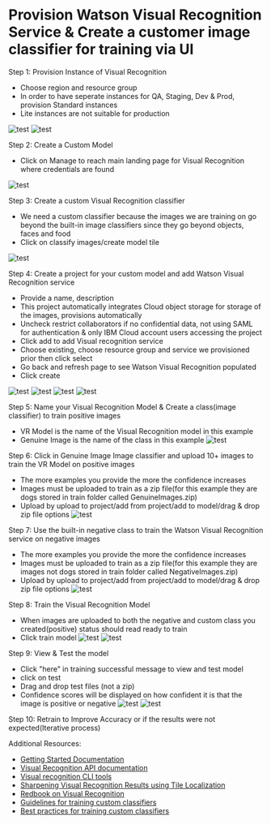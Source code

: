 # Provision Watson Visual Recognition Service & Create a customer image classifier for training via UI


Step 1: Provision Instance of Visual Recognition
- Choose region and resource group
- In order to have seperate instances for QA, Staging, Dev & Prod, provision Standard instances
- Lite instances are not suitable for production

![test](https://github.com/bmguillo/VisualRecognition/blob/master/img/pic1.png)
![test](https://github.com/bmguillo/VisualRecognition/blob/master/img/pic2.png)

Step 2: Create a Custom Model
- Click on Manage to reach main landing page for Visual Recognition where credentials are found

![test](https://github.com/bmguillo/VisualRecognition/blob/master/img/pic3.png)



Step 3: Create a custom Visual Recognition classifier
- We need a custom classifier because the images we are training on go beyond the built-in image classifiers since they go beyond objects, faces and food
- Click on classify images/create model tile

![test](https://github.com/bmguillo/VisualRecognition/blob/master/img/pic4.png)

Step 4: Create a project for your custom model and add Watson Visual Recognition service
- Provide a name, description
- This project automatically integrates Cloud object storage for storage of the images, provisions automatically
- Uncheck restrict collaborators if no confidential data, not using SAML for authentication & only IBM Cloud account users accessing the project
- Click add to add Visual recognition service
- Choose existing, choose resource group and service we provisioned prior then click select
- Go back and refresh page to see Watson Visual Recognition populated
- Click create

![test](https://github.com/bmguillo/VisualRecognition/blob/master/img/pic5.png)
![test](https://github.com/bmguillo/VisualRecognition/blob/master/img/pic6.png)
![test](https://github.com/bmguillo/VisualRecognition/blob/master/img/pic7.png)
![test](https://github.com/bmguillo/VisualRecognition/blob/master/img/pic8.png)

Step 5: Name your Visual Recognition Model & Create a class(image classifier) to train positive images
- VR Model is the name of the Visual Recognition model in this example
- Genuine Image is the name of the class in this example
![test](https://github.com/bmguillo/VisualRecognition/blob/master/img/pic9.png)

Step 6: Click in Genuine Image Image classifier and upload 10+ images to train the VR Model on positive images
- The more examples you provide the more the confidence increases
- Images must be uploaded to train as a zip file(for this example they are dogs stored in train folder called GenuineImages.zip)
- Upload by upload to project/add from project/add to model/drag & drop zip file options
![test](https://github.com/bmguillo/VisualRecognition/blob/master/img/pic10.png)

Step 7: Use the built-in negative class to train the Watson Visual Recognition service on negative images
- The more examples you provide the more the confidence increases
- Images must be uploaded to train as a zip file(for this example they are images not dogs stored in train folder called NegativeImages.zip)
- Upload by upload to project/add from project/add to model/drag & drop zip file options
![test](https://github.com/bmguillo/VisualRecognition/blob/master/img/pic11.png)

Step 8: Train the Visual Recognition Model
- When images are uploaded to both the negative and custom class you created(positive) status should read ready to train
- Click train model
![test](https://github.com/bmguillo/VisualRecognition/blob/master/img/pic11.png)
![test](https://github.com/bmguillo/VisualRecognition/blob/master/img/pic12.png)

Step 9: View & Test the model
- Click "here" in training successful message to view and test model
- click on test
- Drag and drop test files (not a zip)
- Confidence scores will be displayed on how confident it is that the image is positive or negative
![test](https://github.com/bmguillo/VisualRecognition/blob/master/img/pic13.png)
![test](https://github.com/bmguillo/VisualRecognition/blob/master/img/pic14.png)

Step 10: Retrain to Improve Accuracy or if the results were not expected(Iterative process)

Additional Resources:
- [Getting Started Documentation](https://cloud.ibm.com/services/watson-vision-combined/crn%3Av1%3Abluemix%3Apublic%3Awatson-vision-combined%3Aus-south%3Aa%2F7d079bae5542b868586749125bad3e5b%3A719b0d28-22c9-489c-ae7b-2bfab84a857b%3A%3A?paneId=gettingStarted&new=true)
- [Visual Recognition API documentation](https://cloud.ibm.com/apidocs/visual-recognition)
- [Visual recognition CLI tools](https://developer.ibm.com/dwblog/2017/command-line-tools-watson-visual-recognition/)
- [Sharpening Visual Recognition Results using Tile Localization](https://www.ibm.com/cloud/blog/sharpen-watson-visual-recognition-results)
- [Redbook on Visual Recognition](http://www.redbooks.ibm.com/Redbooks.nsf/RedbookAbstracts/sg248393.html)
- [Guidelines for training custom classifiers](https://cloud.ibm.com/docs/services/visual-recognition?topic=visual-recognition-customizing)
- [Best practices for training custom classifiers](https://www.ibm.com/cloud/blog/watson-visual-recognition-training-best-practices)



